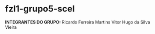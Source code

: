 # fzl1-grupo5-scel
<strong>INTEGRANTES DO GRUPO:</strong>
Ricardo Ferreira Martins
Vitor Hugo da Silva Vieira
